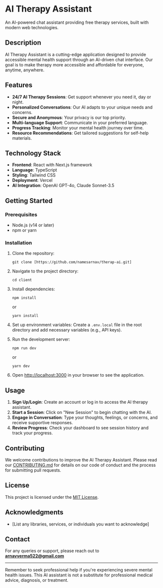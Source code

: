 # AI Therapy Assistant

An AI-powered chat assistant providing free therapy services, built with modern web technologies.

## Description

AI Therapy Assistant is a cutting-edge application designed to provide accessible mental health support through an AI-driven chat interface. Our goal is to make therapy more accessible and affordable for everyone, anytime, anywhere.

## Features

- **24/7 AI Therapy Sessions**: Get support whenever you need it, day or night.
- **Personalized Conversations**: Our AI adapts to your unique needs and concerns.
- **Secure and Anonymous**: Your privacy is our top priority.
- **Multi-language Support**: Communicate in your preferred language.
- **Progress Tracking**: Monitor your mental health journey over time.
- **Resource Recommendations**: Get tailored suggestions for self-help materials.

## Technology Stack

- **Frontend**: React with Next.js framework
- **Language**: TypeScript
- **Styling**: Tailwind CSS
- **Deployment**: Vercel
- **AI Integration**: OpenAI GPT-4o, Claude Sonnet-3.5

## Getting Started

### Prerequisites

- Node.js (v14 or later)
- npm or yarn

### Installation

1. Clone the repository:
   ```
   git clone [https://github.com/namesarnav/therap-ai.git]
   ```

2. Navigate to the project directory:
   ```
   cd client
   ```

3. Install dependencies:
   ```
   npm install
   ```
   or
   ```
   yarn install
   ```

4. Set up environment variables:
   Create a `.env.local` file in the root directory and add necessary variables (e.g., API keys).

5. Run the development server:
   ```
   npm run dev
   ```
   or
   ```
   yarn dev
   ```

6. Open [http://localhost:3000](http://localhost:3000) in your browser to see the application.

## Usage

1. **Sign Up/Login**: Create an account or log in to access the AI therapy assistant.
2. **Start a Session**: Click on "New Session" to begin chatting with the AI.
3. **Engage in Conversation**: Type your thoughts, feelings, or concerns, and receive supportive responses.
4. **Review Progress**: Check your dashboard to see session history and track your progress.

## Contributing

We welcome contributions to improve the AI Therapy Assistant. Please read our [CONTRIBUTING.md](CONTRIBUTING.md) for details on our code of conduct and the process for submitting pull requests.

## License

This project is licensed under the [MIT License](LICENSE).

## Acknowledgments

- [List any libraries, services, or individuals you want to acknowledge]

## Contact

For any queries or support, please reach out to <b>arnavverma522@gmail.com</b>

---

Remember to seek professional help if you're experiencing severe mental health issues. This AI assistant is not a substitute for professional medical advice, diagnosis, or treatment.

